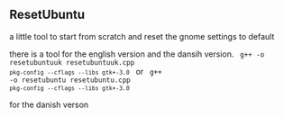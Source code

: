 ## ResetUbuntu
a little tool to start from scratch and reset the gnome settings to default

there is a tool for the english version and the dansih version.
<code>
g++ -o resetubuntuuk resetubuntuuk.cpp `pkg-config --cflags --libs gtk+-3.0`
</code>
or
<code>
g++ -o resetubuntu resetubuntu.cpp `pkg-config --cflags --libs gtk+-3.0` 
</code>

for the danish verson
